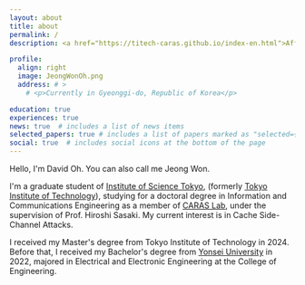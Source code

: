 ```yaml
---
layout: about
title: about
permalink: /
description: <a href="https://titech-caras.github.io/index-en.html">Affiliations</a>. <a href="mailto:oh.j.ad@m.titech.ac.jp">Contact</a>. <a href="/assets/pdf/CV_David_Oh.pdf">CV</a>.

profile:
  align: right
  image: JeongWonOh.png
  address: # >
    # <p>Currently in Gyeonggi-do, Republic of Korea</p>

education: true
experiences: true
news: true  # includes a list of news items
selected_papers: true # includes a list of papers marked as "selected={true}"
social: true  # includes social icons at the bottom of the page
---
```


>
Hello, I'm David Oh. You can also call me Jeong Won.

>
I'm a graduate student of <a href="https://www.isct.ac.jp/en">Institute of Science Tokyo</a>, (formerly <a href="https://www.titech.ac.jp/english">Tokyo Institute of Technology</a>),
studying for a doctoral degree in Information and Communications Engineering as a member of <a href="https://titech-caras.github.io/index-en.html">CARAS Lab</a>, under the supervision of Prof. Hiroshi Sasaki. My current interest is in Cache Side-Channel Attacks.

>
I received my Master's degree from Tokyo Institute of Technology in 2024. Before that, I received my Bachelor's degree from <a href="https://yonsei.ac.kr">Yonsei University</a> in 2022, majored in Electrical and Electronic Engineering at the College of Engineering.